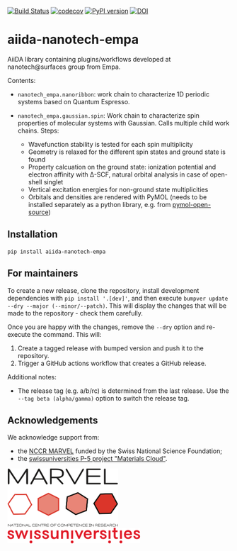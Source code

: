[![Build Status](https://github.com/nanotech-empa/aiida-nanotech-empa/workflows/ci/badge.svg?branch=master)](https://github.com/nanotech-empa/aiida-nanotech-empa/actions)
[![codecov](https://codecov.io/gh/nanotech-empa/aiida-nanotech-empa/branch/develop/graph/badge.svg?token=52ACMY55UQ)](https://codecov.io/gh/nanotech-empa/aiida-nanotech-empa)
[![PyPI version](https://badge.fury.io/py/aiida-nanotech-empa.svg)](https://badge.fury.io/py/aiida-nanotech-empa)
[![DOI](https://zenodo.org/badge/275159349.svg)](https://zenodo.org/badge/latestdoi/275159349)

# aiida-nanotech-empa

AiiDA library containing plugins/workflows developed at nanotech@surfaces group from Empa.

Contents:

* `nanotech_empa.nanoribbon`: work chain to characterize 1D periodic systems based on Quantum Espresso.

* `nanotech_empa.gaussian.spin`: Work chain to characterize spin properties of molecular systems with Gaussian. Calls multiple child work chains. Steps:
  * Wavefunction stability is tested for each spin multiplicity
  * Geometry is relaxed for the different spin states and ground state is found
  * Property calcuation on the ground state: ionization potential and electron affinity with Δ-SCF, natural orbital analysis in case of open-shell singlet
  * Vertical excitation energies for non-ground state multiplicities
  * Orbitals and densities are rendered with PyMOL (needs to be installed separately as a python library, e.g. from [pymol-open-source](https://github.com/schrodinger/pymol-open-source/tree/v2.4.0))

## Installation

```shell
pip install aiida-nanotech-empa
```

## For maintainers

To create a new release, clone the repository, install development dependencies with `pip install '.[dev]'`, and then execute `bumpver update --dry --major (--minor/--patch)`.
This will display the changes that will be made to the repository - check them carefully.

Once you are happy with the changes, remove the `--dry` option and re-execute the command.
This will:

  1. Create a tagged release with bumped version and push it to the repository.
  2. Trigger a GitHub actions workflow that creates a GitHub release.



Additional notes:

  - The release tag (e.g. a/b/rc) is determined from the last release.
    Use the `--tag beta (alpha/gamma)`  option to switch the release tag.
    
## Acknowledgements
We acknowledge support from:
* the [NCCR MARVEL](http://nccr-marvel.ch/) funded by the Swiss National Science Foundation;
* the [swissuniversities P-5 project "Materials Cloud"](https://www.materialscloud.org/swissuniversities).
<img src="https://github.com/nanotech-empa/aiida-nanotech-empa/blob/master/images/MARVEL.png" width="250px" height="131px"/>
<img src="https://github.com/nanotech-empa/aiida-nanotech-empa/blob/master/images/swissuniversities.png" width="300px" height="35px"/>

